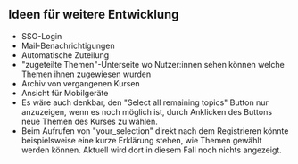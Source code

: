 ## Ideen für weitere Entwicklung
+ SSO-Login
+ Mail-Benachrichtigungen
+ Automatische Zuteilung
+ "zugeteilte Themen"-Unterseite wo Nutzer:innen sehen können welche Themen ihnen zugewiesen wurden
+ Archiv von vergangenen Kursen
+ Ansicht für Mobilgeräte
+ Es wäre auch denkbar, den "Select all remaining topics" Button nur anzuzeigen, wenn es noch möglich ist, durch
Anklicken des Buttons neue Themen des Kurses zu wählen.
+ Beim Aufrufen von "your_selection" direkt nach dem Registrieren könnte 
beispielsweise eine kurze Erklärung stehen, wie Themen gewählt werden können.
Aktuell wird dort in diesem Fall noch nichts angezeigt.


